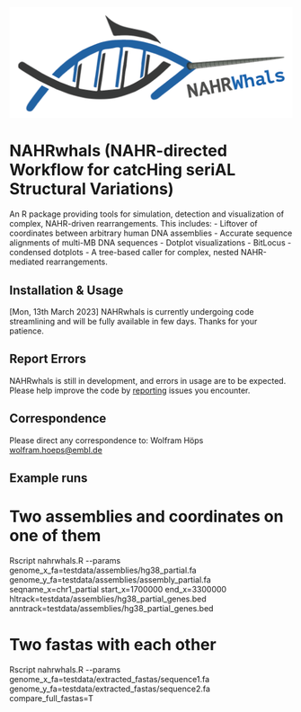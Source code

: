 <img src="https://github.com/WHops/NAHRwhals/blob/main/NAHRwhals.png?raw=true">


# NAHRwhals (NAHR-directed Workflow for catcHing seriAL Structural Variations)
An R package providing tools for simulation, detection and visualization of complex, NAHR-driven rearrangements. This includes:
		- Liftover of coordinates between arbitrary human DNA assemblies
		- Accurate sequence alignments of multi-MB DNA sequences
		- Dotplot visualizations 
		- BitLocus - condensed dotplots
		- A tree-based caller for complex, nested NAHR-mediated rearrangements. 

## Installation & Usage

[Mon, 13th March 2023] NAHRwhals is currently undergoing code streamlining and will be fully available in few days. Thanks for your patience. 

## Report Errors

NAHRwhals is still in development, and errors in usage are to be expected. 
Please help improve the code by [reporting](https://github.com/WHops/nahrchainer/issues/new) issues you encounter.

## Correspondence

Please direct any correspondence to: 
Wolfram Höps
wolfram.hoeps@embl.de


## Example runs

# Two assemblies and coordinates on one of them
Rscript nahrwhals.R --params genome_x_fa=testdata/assemblies/hg38_partial.fa genome_y_fa=testdata/assemblies/assembly_partial.fa seqname_x=chr1_partial start_x=1700000 end_x=3300000 hltrack=testdata/assemblies/hg38_partial_genes.bed anntrack=testdata/assemblies/hg38_partial_genes.bed



# Two fastas with each other
Rscript nahrwhals.R --params genome_x_fa=testdata/extracted_fastas/sequence1.fa genome_y_fa=testdata/extracted_fastas/sequence2.fa compare_full_fastas=T


